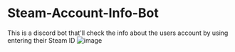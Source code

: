 # Steam-Account-Info-Bot
This is a discord bot that'll check the info about the users account by using entering their Steam ID
![image](https://user-images.githubusercontent.com/75189508/130243107-bfbb605a-876a-45a5-8463-765891ee177d.png)
